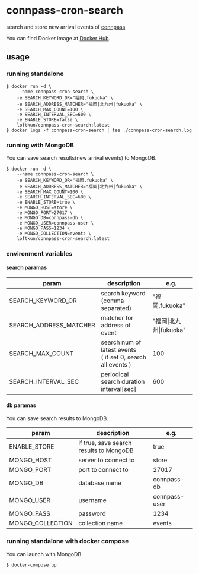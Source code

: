 # connpass-cron-search

search and store new arrival events of [connpass](https://connpass.com/)

You can find Docker image at [Docker Hub](https://hub.docker.com/r/loftkun/connpass-cron-search).

## usage

### running standalone

``` shell
$ docker run -d \
    --name connpass-cron-search \
    -e SEARCH_KEYWORD_OR="福岡,fukuoka" \
    -e SEARCH_ADDRESS_MATCHER="福岡|北九州|fukuoka" \
    -e SEARCH_MAX_COUNT=100 \
    -e SEARCH_INTERVAL_SEC=600 \
    -e ENABLE_STORE=false \
    loftkun/connpass-cron-search:latest
$ docker logs -f connpass-cron-search | tee ./connpass-cron-search.log
```

### running with MongoDB

You can save search results(new arrival events) to MongoDB.

``` shell
$ docker run -d \
    --name connpass-cron-search \
    -e SEARCH_KEYWORD_OR="福岡,fukuoka" \
    -e SEARCH_ADDRESS_MATCHER="福岡|北九州|fukuoka" \
    -e SEARCH_MAX_COUNT=100 \
    -e SEARCH_INTERVAL_SEC=600 \
    -e ENABLE_STORE=true \
    -e MONGO_HOST=store \
    -e MONGO_PORT=27017 \
    -e MONGO_DB=connpass-db \
    -e MONGO_USER=connpass-user \
    -e MONGO_PASS=1234 \
    -e MONGO_COLLECTION=events \
    loftkun/connpass-cron-search:latest
```

### environment variables

#### search paramas

| param | description | e.g. |
| --- | --- | --- |
| SEARCH_KEYWORD_OR | search keyword<br>(comma separated)| "福岡,fukuoka" | 
| SEARCH_ADDRESS_MATCHER | matcher for address of event | "福岡&#124;北九州&#124;fukuoka" | 
| SEARCH_MAX_COUNT | search num of latest events<br>( if set 0, search all events ) | 100 |
| SEARCH_INTERVAL_SEC | periodical search duration interval[sec] | 600 |

#### db paramas

You can save search results to MongoDB.

| param | description | e.g. |
| --- | --- | --- |
| ENABLE_STORE | if true, save search results to MongoDB | true |
| MONGO_HOST | server to connect to | store | 
| MONGO_PORT | port to connect to | 27017 | 
| MONGO_DB | database name | connpass-db |
| MONGO_USER | username | connpass-user |
| MONGO_PASS | password | 1234 | 
| MONGO_COLLECTION | collection name | events | 

### running standalone with docker compose

You can launch with MongoDB.

``` shell
$ docker-compose up
```
